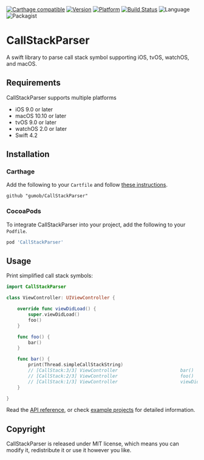 [![Carthage compatible](https://img.shields.io/badge/Carthage-compatible-4BC51D.svg)](https://github.com/gumob/CallStackParser)
[![Version](http://img.shields.io/cocoapods/v/CallStackParser.svg)](http://cocoadocs.org/docsets/CallStackParser)
[![Platform](http://img.shields.io/cocoapods/p/CallStackParser.svg)](http://cocoadocs.org/docsets/CallStackParser)
[![Build Status](https://travis-ci.com/gumob/CallStackParser.svg?branch=master)](https://travis-ci.com/gumob/CallStackParser)
![Language](https://img.shields.io/badge/Language-Swift%204.2-orange.svg)
![Packagist](https://img.shields.io/packagist/l/doctrine/orm.svg)

# CallStackParser
A swift library to parse call stack symbol supporting iOS, tvOS, watchOS, and macOS.

## Requirements

CallStackParser supports multiple platforms
- iOS 9.0 or later
- macOS 10.10 or later
- tvOS 9.0 or later
- watchOS 2.0 or later
- Swift 4.2

## Installation

### Carthage

Add the following to your `Cartfile` and follow [these instructions](https://github.com/Carthage/Carthage#adding-frameworks-to-an-application).

```
github "gumob/CallStackParser"
```

### CocoaPods

To integrate CallStackParser into your project, add the following to your `Podfile`.

```ruby
pod 'CallStackParser'
```

## Usage

Print simplified call stack symbols:
```swift
import CallStackParser

class ViewController: UIViewController {

    override func viewDidLoad() {
        super.viewDidLoad()
        foo()
    }

    func foo() {
        bar()
    }

    func bar() {
        print(Thread.simpleCallStackString)
        // [CallStack:3/3] ViewController                       bar()
        // [CallStack:2/3] ViewController                       foo()
        // [CallStack:1/3] ViewController                       viewDidLoad()
    }

}
```

Read the [API reference](https://gumob.github.io/CallStackParser/Classes/CallStackParser.html), or check [example projects](https://github.com/gumob/CallStackParser/tree/develop/Example) for detailed information.

## Copyright

CallStackParser is released under MIT license, which means you can modify it, redistribute it or use it however you like.
